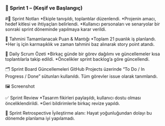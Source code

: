 ### 🧾 Sprint 1 – (Keşif ve Başlangıç)

#📌 Sprint Notları
*Ekiple tanışıldı, toplantılar düzenlendi.
*Projenin amacı, hedef kitlesi ve ihtiyaçları belirlendi.
*Kullanıcı personaları ve senaryolar bir sonraki sprint döneminde yapılmaya karar verildi.


🔢 Tahmini Tamamlanacak Puan & Mantığı
*Toplam 21 puanlık iş planlandı.
*Her iş için karmaşıklık ve zaman tahmini baz alınarak story point atandı.

📅 Daily Scrum Özeti
*Birkaç günde bir görev dağılımı ve güncellemeler kısa toplantılarla takip edildi.
*Öncelikler sprint backlog’a göre güncellendi.

🗂 Sprint Board Güncellemeleri
GitHub Projects üzerinde “To Do / In Progress / Done” sütunları kullanıldı.
Tüm görevler issue olarak tanımlandı.

🖼 Screenshot

✅ Sprint Review
*Tasarım fikirleri paylaşıldı, kullanıcı dostu olması önceliklendirildi.
*Geri bildirimlerle birkaç revize yapıldı.

🔄 Sprint Retrospective 
İyileştirme alanı: Hayat yoğunluğundan dolayı bu dönemde planlama iyi yapılamadı.
